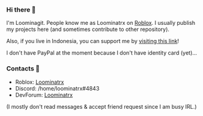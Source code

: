 ### Hi there 👋

I'm Loominagit. People know me as Loominatrx on [Roblox](https://www.roblox.com/users/1565283543/profile). I usually publish my projects here (and sometimes contribute to other repository).

Also, if you live in Indonesia, you can support me by [visiting this link](https://saweria.co/loominatrx)!

I don't have PayPal at the moment because I don't have identity card (yet)...

### Contacts 💬
- Roblox: [Loominatrx](https://www.roblox.com/users/1565283543/profile)
- Discord: /home/loominatrx#4843
- DevForum: [Loominatrx](https://devforum.roblox.com/u/Loominatrx)

(I mostly don't read messages & accept friend request since I am busy IRL.)

<!--
**Loominagit/Loominagit** is a ✨ _special_ ✨ repository because its `README.md` (this file) appears on your GitHub profile.

Here are some ideas to get you started:

- 🔭 I’m currently working on ...
- 🌱 I’m currently learning ...
- 👯 I’m looking to collaborate on ...
- 🤔 I’m looking for help with ...
- 💬 Ask me about ...
- 📫 How to reach me: ...
- 😄 Pronouns: ...
- ⚡ Fun fact: ...
-->

